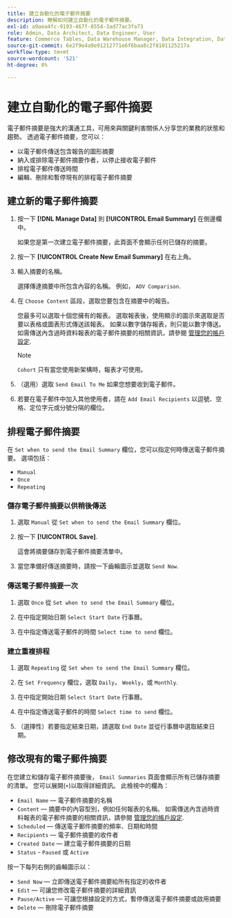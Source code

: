 ```yaml
---
title: 建立自動化的電子郵件摘要
description: 瞭解如何建立自動化的電子郵件摘要。
exl-id: a9aea4fc-9193-467f-8554-3ad77ac3fa73
role: Admin, Data Architect, Data Engineer, User
feature: Commerce Tables, Data Warehouse Manager, Data Integration, Data Import/Export
source-git-commit: 6e2f9e4a9e91212771e6f6baa8c2f8101125217a
workflow-type: tm+mt
source-wordcount: '521'
ht-degree: 0%

---
```


# 建立自動化的電子郵件摘要

電子郵件摘要是強大的溝通工具，可用來與關鍵利害關係人分享您的業務的狀態和趨勢。 透過電子郵件摘要，您可以：

* 以電子郵件傳送包含報告的圖形摘要
* 納入或排除電子郵件摘要作者，以停止接收電子郵件
* 排程電子郵件傳送時間
* 編輯、刪除和暫停現有的排程電子郵件摘要

## 建立新的電子郵件摘要

1. 按一下 **[!DNL Manage Data]** 則 **[!UICONTROL Email Summary]** 在側邊欄中。

   如果您是第一次建立電子郵件摘要，此頁面不會顯示任何已儲存的摘要。

1. 按一下 **[!UICONTROL Create New Email Summary]** 在右上角。

1. 輸入摘要的名稱。

   選擇傳達摘要中所包含內容的名稱。 例如， `AOV Comparison`.

1. 在 `Choose Content` 區段，選取您要包含在摘要中的報告。

   您最多可以選取十個您擁有的報表。 選取報表後，使用顯示的圖示來選取是否要以表格或圖表形式傳送該報表。 如果以數字儲存報表，則只能以數字傳送。 如需傳送內含過時資料報表的電子郵件摘要的相關資訊，請參閱 [管理您的帳戶設定](../../administrator/account-management/managing-account-settings.md).

   >[!NOTE]
   >
   >`Cohort` 只有當您使用新架構時，報表才可使用。

1. （選用）選取 `Send Email To Me` 如果您想要收到電子郵件。

1. 若要在電子郵件中加入其他使用者，請在 `Add Email Recipients` 以逗號、空格、定位字元或分號分隔的欄位。

## 排程電子郵件摘要

在 `Set when to send the Email Summary` 欄位，您可以指定何時傳送電子郵件摘要。 選項包括：

* `Manual`
* `Once`
* `Repeating`

### 儲存電子郵件摘要以供稍後傳送

1. 選取 `Manual` 從 `Set when to send the Email Summary` 欄位。

1. 按一下 **[!UICONTROL Save]**.

   這會將摘要儲存到電子郵件摘要清單中。

1. 當您準備好傳送摘要時，請按一下齒輪圖示並選取 `Send Now`.

### 傳送電子郵件摘要一次

1. 選取 `Once` 從 `Set when to send the Email Summary` 欄位。

1. 在中指定開始日期 `Select Start Date` 行事曆。

1. 在中指定傳送電子郵件的時間 `Select time to send` 欄位。

### 建立重複排程

1. 選取 `Repeating` 從 `Set when to send the Email Summary` 欄位。

1. 在 `Set Frequency` 欄位，選取 `Daily`， `Weekly`，或 `Monthly`.

1. 在中指定開始日期 `Select Start Date` 行事曆。

1. 在中指定傳送電子郵件的時間 `Select time to send` 欄位。

1. （選擇性）若要指定結束日期，請選取 `End Date` 並從行事曆中選取結束日期。

## 修改現有的電子郵件摘要

在您建立和儲存電子郵件摘要後， `Email Summaries` 頁面會顯示所有已儲存摘要的清單。 您可以展開(`+`)以取得詳細資訊。 此檢視中的欄為：

* `Email Name`  — 電子郵件摘要的名稱
* `Content`  — 摘要中的內容型別，例如任何報表的名稱。 如需傳送內含過時資料報表的電子郵件摘要的相關資訊，請參閱 [管理您的帳戶設定](../../administrator/account-management/managing-account-settings.md).
* `Scheduled`  — 傳送電子郵件摘要的頻率、日期和時間
* `Recipients`  — 電子郵件摘要的收件者
* `Created Date`  — 建立電子郵件摘要的日期
* `Status` - `Paused` 或 `Active`

按一下每列右側的齒輪圖示以：

* `Send Now`  — 立即傳送電子郵件摘要給所有指定的收件者
* `Edit`  — 可讓您修改電子郵件摘要的詳細資訊
* `Pause/Active`  — 可讓您根據設定的方式，暫停傳送電子郵件摘要或啟用摘要
* `Delete`  — 刪除電子郵件摘要
